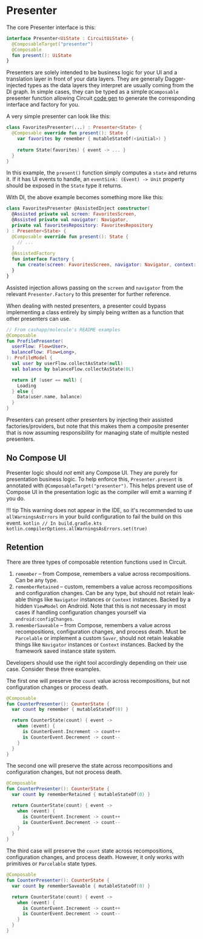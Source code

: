 Presenter
=========

The core Presenter interface is this:

```kotlin
interface Presenter<UiState : CircuitUiState> {
  @ComposableTarget("presenter")
  @Composable
  fun present(): UiState
}
```

Presenters are solely intended to be business logic for your UI and a translation layer in front of your data layers. They are generally Dagger-injected types as the data layers they interpret are usually coming from the DI graph. In simple cases, they can be typed as a simple `@Composable` presenter function allowing Circuit [code gen](https://slackhq.github.io/circuit/code-gen/) to generate the corresponding interface and factory for you.

A very simple presenter can look like this:

```kotlin
class FavoritesPresenter(...) : Presenter<State> {
  @Composable override fun present(): State {
    var favorites by remember { mutableStateOf(<initial>) }
    
    return State(favorites) { event -> ... }
  }
}
```

In this example, the `present()` function simply computes a `state` and returns it. If it has UI events to handle, an `eventSink: (Event) -> Unit` property should be exposed in the `State` type it returns.

With DI, the above example becomes something more like this:

```kotlin
class FavoritesPresenter @AssistedInject constructor(
  @Assisted private val screen: FavoritesScreen,
  @Assisted private val navigator: Navigator,
  private val favoritesRepository: FavoritesRepository
) : Presenter<State> {
  @Composable override fun present(): State {
    // ...
  }
  @AssistedFactory
  fun interface Factory {
    fun create(screen: FavoritesScreen, navigator: Navigator, context: CircuitContext): FavoritesPresenter
  }
}
```

Assisted injection allows passing on the `screen` and `navigator` from the relevant `Presenter.Factory` to this presenter for further reference.

When dealing with nested presenters, a presenter could bypass implementing a class entirely by simply being written as a function that other presenters can use. 

```kotlin
// From cashapp/molecule's README examples
@Composable
fun ProfilePresenter(
  userFlow: Flow<User>,
  balanceFlow: Flow<Long>,
): ProfileModel {
  val user by userFlow.collectAsState(null)
  val balance by balanceFlow.collectAsState(0L)

  return if (user == null) {
    Loading
  } else {
    Data(user.name, balance)
  }
}
```

Presenters can present other presenters by injecting their assisted factories/providers, but note that this makes them a composite presenter that is now assuming responsibility for managing state of multiple nested presenters.

## No Compose UI

Presenter logic should _not_ emit any Compose UI. They are purely for presentation business logic. To help enforce this, `Presenter.present` is annotated with `@ComposableTarget("presenter")`. This helps prevent use of Compose UI in the presentation logic as the compiler will emit a warning if you do.

!!! tip
    This warning does not appear in the IDE, so it's recommended to use `allWarningsAsErrors` in your build configuration to fail the build on this event.
    ```kotlin
    // In build.gradle.kts
    kotlin.compilerOptions.allWarningsAsErrors.set(true)
    ```

## Retention

There are three types of composable retention functions used in Circuit.

1. `remember` – from Compose, remembers a value across recompositions. Can be any type.
2. `rememberRetained` – custom, remembers a value across recompositions and configuration changes. Can be any type, but should not retain leak-able things like `Navigator` instances or `Context` instances. Backed by a hidden `ViewModel` on Android. Note that this is not necessary in most cases if handling configuration changes yourself via `android:configChanges`.
3. `rememberSaveable` – from Compose, remembers a value across recompositions, configuration changes, and process death. Must be `Parcelable` or implement a custom `Saver`, should not retain leakable things like `Navigator` instances or `Context` instances. Backed by the framework saved instance state system.

Developers should use the right tool accordingly depending on their use case. Consider these three examples.

The first one will preserve the `count` value across recompositions, but not configuration changes or process death.

```kotlin
@Composable
fun CounterPresenter(): CounterState {
  var count by remember { mutableStateOf(0) }

  return CounterState(count) { event ->
    when (event) {
      is CounterEvent.Increment -> count++
      is CounterEvent.Decrement -> count--
    }
  }
}
```

The second one will preserve the state across recompositions and configuration changes, but not process death.

```kotlin
@Composable
fun CounterPresenter(): CounterState {
  var count by rememberRetained { mutableStateOf(0) }

  return CounterState(count) { event ->
    when (event) {
      is CounterEvent.Increment -> count++
      is CounterEvent.Decrement -> count--
    }
  }
}
```

The third case will preserve the `count` state across recompositions, configuration changes, and process death. However, it only works with primitives or `Parcelable` state types.

```kotlin
@Composable
fun CounterPresenter(): CounterState {
  var count by rememberSaveable { mutableStateOf(0) }

  return CounterState(count) { event ->
    when (event) {
      is CounterEvent.Increment -> count++
      is CounterEvent.Decrement -> count--
    }
  }
}
```
